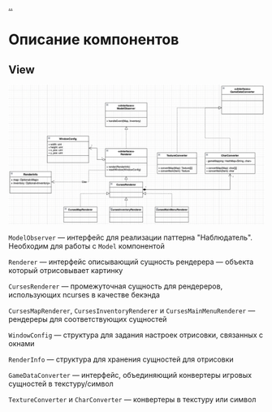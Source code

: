 [..](../README.md)

# Описание компонентов

## View

![view-logic](pictures/view-logic.png)

`ModelObserver` — интерфейс для реализации паттерна "Наблюдатель". Необходим для работы с `Model` компонентой

`Renderer` — интерфейс описывающий сущность рендерера — объекта который отрисовывает картинку

`CursesRenderer` — промежуточная сущность для рендереров, использующих ncurses в качестве бекэнда

`CursesMapRenderer`, `CursesInventoryRenderer` и `CursesMainMenuRenderer` — рендереры для соответствующих сущностей

`WindowConfig` — структура для задания настроек отрисовки, связанных с окнами

`RenderInfo` — структура для хранения сущностей для отрисовки

`GameDataConverter` — интерфейс, объединяющий конвертеры игровых сущностей в текстуру/символ

`TextureConverter` и `CharConverter` — конвертеры в текстуру или символ
